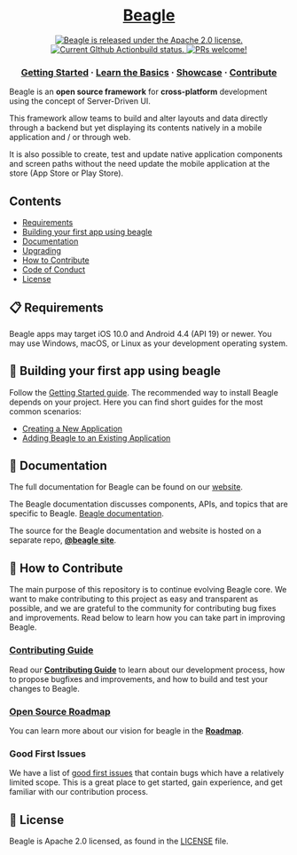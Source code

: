 <h1 align="center">
  <a href="https://usebeagle.io/">
    Beagle
  </a>
</h1>

<p align="center">
  <a href="https://github.com/ZupIT/beagle/blob/master/LICENSE.md">
    <img src="https://img.shields.io/badge/License-Apache%202.0-blue.svg" alt="Beagle is released under the Apache 2.0 license." />
  </a>
  <a href="https://github.com/ZupIT/beagle/actions?query=workflow%3A%22Beagle+Release%22">
    <img src="https://github.com/ZupIT/beagle/workflows/Beagle%20Release/badge.svg" alt="Current GIthub Actionbuild status." />
  </a>
  <a href="https://github.com/ZupIT/beagle/blob/master/CONTRIBUTING.md">
    <img src="https://img.shields.io/badge/PRs-welcome-brightgreen.svg" alt="PRs welcome!" />
  </a>
</p>

<h3 align="center">
  <a href="https://docs.usebeagle.io/get-started/installing-beagle">Getting Started</a>
  <span> · </span>
  <a href="https://docs.usebeagle.io/get-started/usando-beagle">Learn the Basics</a>
  <span> · </span>
  <a href="https://docs.usebeagle.io/get-started/use-cases">Showcase</a>
  <span> · </span>
  <a href="https://github.com/ZupIT/beagle/blob/master/CONTRIBUTING.md">Contribute</a>
</h3>

Beagle is an **open source framework** for **cross-platform** development using the concept of Server-Driven UI.

This framework allow teams to build and alter layouts and data directly through a backend but yet displaying its contents natively in a mobile application and / or through web.

It is also possible to create, test and update native application components and screen paths without the need update the mobile application at the store (App Store or Play Store).

## Contents

- [Requirements](#-requirements)
- [Building your first app using beagle](#-building-your-first-app-using-beagle)
- [Documentation](#-documentation)
- [Upgrading](#-upgrading)
- [How to Contribute](#-how-to-contribute)
- [Code of Conduct](#code-of-conduct)
- [License](#-license)

## 📋 Requirements

Beagle apps may target iOS 10.0 and Android 4.4 (API 19) or newer. You may use Windows, macOS, or Linux as your development operating system.

## 🎉 Building your first app using beagle

Follow the [Getting Started guide](https://docs.usebeagle.io/get-started/installing-beagle). The recommended way to install Beagle depends on your project. Here you can find short guides for the most common scenarios:

- [Creating a New Application][new-app]
- [Adding Beagle to an Existing Application][existing]

[new-app]: https://docs.usebeagle.io/get-started/usando-beagle
[existing]: https://docs.usebeagle.io/get-started/usando-beagle

## 📖 Documentation

The full documentation for Beagle can be found on our [website][docs].

The Beagle documentation discusses components, APIs, and topics that are specific to Beagle. [Beagle documentation][b-docs].

The source for the Beagle documentation and website is hosted on a separate repo, [**@beagle site**][repo-website].

[docs]: https://docs.usebeagle.io/
[b-docs]: https://docs.usebeagle.io/get-started/installing-beagle
[repo-website]: https://usebeagle.io/


## 👏 How to Contribute

The main purpose of this repository is to continue evolving Beagle core. We want to make contributing to this project as easy and transparent as possible, and we are grateful to the community for contributing bug fixes and improvements. Read below to learn how you can take part in improving Beagle.

### [Contributing Guide][contribute]

Read our [**Contributing Guide**][contribute] to learn about our development process, how to propose bugfixes and improvements, and how to build and test your changes to Beagle.

[contribute]: https://github.com/ZupIT/beagle/blob/master/CONTRIBUTING.md

### [Open Source Roadmap][roadmap]

You can learn more about our vision for beagle in the [**Roadmap**][roadmap].

[roadmap]: https://github.com/ZupIT/beagle/milestones

### Good First Issues

We have a list of [good first issues][gfi] that contain bugs which have a relatively limited scope. This is a great place to get started, gain experience, and get familiar with our contribution process.

[gfi]: https://github.com/ZupIT/beagle/issues?q=is%3Aissue+is%3Aopen+label%3A%22good+first+issue%22

## 📄 License

Beagle is Apache 2.0 licensed, as found in the [LICENSE][l] file.

[l]: https://github.com/ZupIT/beagle/blob/master/LICENSE.txt